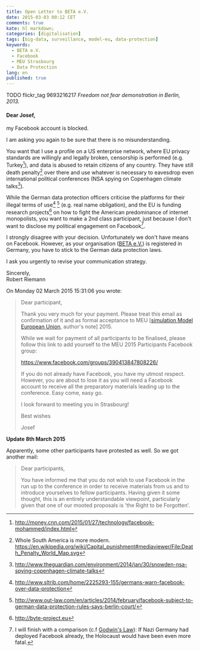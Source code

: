 ```yaml
---
title: Open Letter to BETA e.V.
date: 2015-03-03 00:12 CET
comments: true
kate: hl markdown;
categories: [digitalisation]
tags: [big-data, surveillance, model-eu, data-protection]
keywords:
  - BETA e.V.
  - Facebook
  - MEU Strasbourg
  - Data Protection
lang: en
published: true
---
```


TODO flickr_tag 9693216217
*Freedom not fear demonstration in Berlin, 2013.*

#### Dear Josef,

my Facebook account is blocked.

I am asking you again to be sure that there is no misunderstanding.

You want that I use a profile on a US enterprise network, where EU privacy standards are willingly and legally broken, censorship is performed (e.g. Turkey[^6]), and data is abused to retain citizens of any country. They have still death penalty[^3] over there and use whatever is necessary to eavesdrop even international political conferences (NSA spying on Copenhagen climate talks[^7]).

While the German data protection officers criticise the platforms for their illegal terms of use[^1] [^2] (e.g. real name obligation), and the EU is funding research projects[^4] on how to fight the American predominance of internet monopolists, you want to make a 2nd class participant, just because I don't want to disclose my political engagement on Facebook[^5].

<!--more-->

I strongly disagree with your decision. Unfortunately we don't have means on Facebook. However, as your organisation ([BETA e.V.]) is registered in Germany, you have to stick to the German data protection laws.

I ask you urgently to revise your communication strategy.

Sincerely,  
Robert Riemann

[BETA e.V.]: http://www.beta-europe.org/

[^1]: <http://www.sltrib.com/home/2225293-155/germans-warn-facebook-over-data-protection>
[^2]: <http://www.out-law.com/en/articles/2014/february/facebook-subject-to-german-data-protection-rules-says-berlin-court/>
[^3]: Whole South America is more modern.   
      <https://en.wikipedia.org/wiki/Capital_punishment#mediaviewer/File:Death_Penalty_World_Map.svg>

[^4]: <http://byte-project.eu>
[^5]: I will finish with a comparison (c.f [Godwin's Law](https://en.wikipedia.org/wiki/Godwin%27s_law)): If Nazi Germany had deployed Facebook already, the Holocaust would have been even more fatal.

[^6]: <http://money.cnn.com/2015/01/27/technology/facebook-mohammed/index.html>
[^7]: <http://www.theguardian.com/environment/2014/jan/30/snowden-nsa-spying-copenhagen-climate-talks>

On Monday 02 March 2015 15:31:06 you wrote:

> Dear participant,
>
> Thank you very much for your payment. Please treat this email as
> confirmation of it and as formal acceptance to MEU [[simulation Model European Union], author's note] 2015.
>
> While we wait for payment of all participants to be finalised, please
> follow this link to add yourself to the MEU 2015 Participants Facebook
> group:
>
> https://www.facebook.com/groups/390413847808226/
>
> If you do not already have Facebook, you have my utmost respect. However,
> you are about to lose it as you will need a Facebook account to receive
> all the preparatory materials leading up to the conference. Easy come,
> easy go.
>
> I look forward to meeting you in Strasbourg!
>
> Best wishes
>
> Josef

[simulation Model European Union]: <http://meu-strasbourg.org/>


**Update 8th March 2015**

Apparently, some other participants have protested as well. So we got another mail:

> Dear participants,
>
> You have informed me that you do not wish to use Facebook in the run up to
> the conference in order to receive materials from us and to introduce
> yourselves to fellow participants. Having given it some thought, this is
> an entirely understandable viewpoint, particularly given that one of our
> mooted proposals is 'the Right to be Forgotten'.
